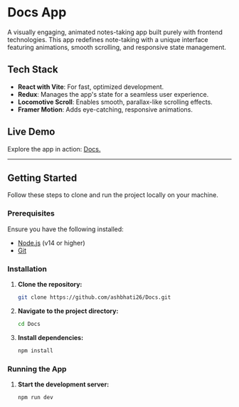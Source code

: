 # Docs App

A visually engaging, animated notes-taking app built purely with frontend technologies. This app redefines note-taking with a unique interface featuring animations, smooth scrolling, and responsive state management.

## Tech Stack

- **React with Vite**: For fast, optimized development.
- **Redux**: Manages the app's state for a seamless user experience.
- **Locomotive Scroll**: Enables smooth, parallax-like scrolling effects.
- **Framer Motion**: Adds eye-catching, responsive animations.

## Live Demo

Explore the app in action: [Docs.](https://docs-ashish-bhatis-projects.vercel.app/) 

---

## Getting Started

Follow these steps to clone and run the project locally on your machine.

### Prerequisites

Ensure you have the following installed:

- [Node.js](https://nodejs.org/) (v14 or higher)
- [Git](https://git-scm.com/)

### Installation

1. **Clone the repository:**

   ```bash
   git clone https://github.com/ashbhati26/Docs.git
   ```

2. **Navigate to the project directory:**

   ```bash
   cd Docs
   ```

3. **Install dependencies:**

   ```bash
   npm install
   ```

### Running the App

1. **Start the development server:**

   ```bash
   npm run dev
   ```
